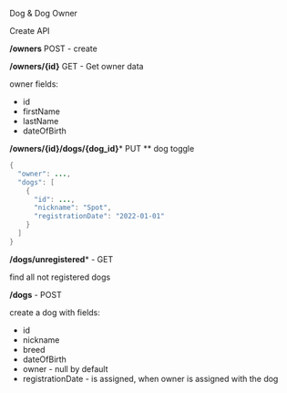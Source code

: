 
Dog & Dog Owner

Create API 

**/owners**                POST - create

**/owners/{id}**           GET - Get owner data

owner fields:

- id
- firstName
- lastName
- dateOfBirth

**/owners/{id}/dogs/{dog_id}*** PUT
** dog toggle

```java
{
  "owner": ...,
  "dogs": [
    {
      "id": ...,
      "nickname": "Spot",
      "registrationDate": "2022-01-01"
    }
  ]
}
```

**/dogs/unregistered*** - GET

find all not registered dogs

**/dogs** - POST 

create a dog with fields:

- id
- nickname
- breed
- dateOfBirth
- owner - null by default
- registrationDate - is assigned, when owner is assigned with the dog
